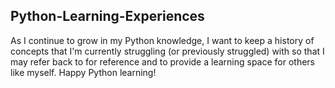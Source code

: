 ## Python-Learning-Experiences

As I continue to grow in my Python knowledge, I want to keep a history of concepts that I'm currently struggling (or previously struggled) with so that I may refer back to for reference and to provide a learning space for others like myself.  Happy Python learning! 
